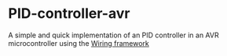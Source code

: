 # PID-controller-avr
A simple and quick implementation of an PID controller in an AVR microcontroller using the [Wiring framework](http://wiring.org.co/)

